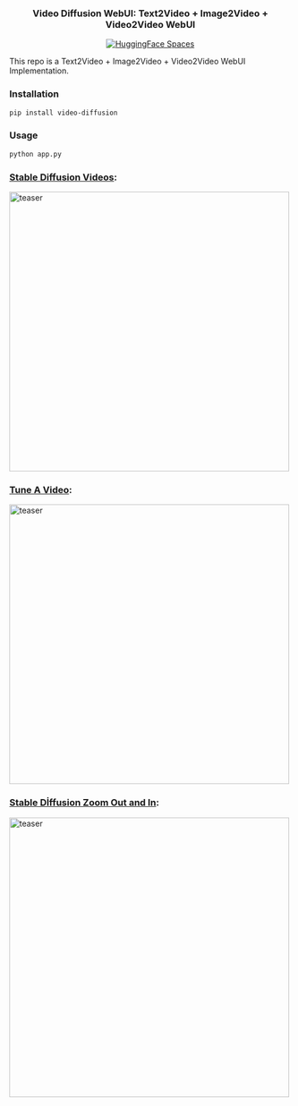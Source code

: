 <div align="center">
<h3>
    Video Diffusion WebUI: Text2Video + Image2Video + Video2Video WebUI
</h3>
<div>
    <a href="https://huggingface.co/spaces/ArtGAN/Video-Diffusion-WebUI"><img src="https://huggingface.co/datasets/huggingface/badges/raw/main/open-in-hf-spaces-sm.svg" alt="HuggingFace Spaces"></a>

</div>
</div>

This repo is a Text2Video + Image2Video + Video2Video WebUI Implementation.
### Installation
```bash
pip install video-diffusion
```
### Usage
```python
python app.py
```

### [Stable Diffusion Videos](https://github.com/nateraw/stable-diffusion-videos):
<img width="500" alt="teaser" src="https://github.com/kadirnar/Video-Diffusion-WebUI/releases/download/v0.0.1/testv0.gif">

### [Tune A Video](https://github.com/showlab/Tune-A-Video):
<img width="500" alt="teaser" src="https://github.com/kadirnar/Video-Diffusion-WebUI/releases/download/v0.0.1/testv1.gif">

### [Stable Dİffusion Zoom Out and In](https://github.com/v8hid/infinite-zoom-stable-diffusion):
<img width="500" alt="teaser" src="https://github.com/kadirnar/Video-Diffusion-WebUI/releases/download/v0.0.1/testv.gif">
